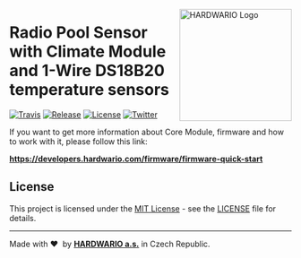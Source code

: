 <a href="https://www.hardwario.com/"><img src="https://www.hardwario.com/ci/assets/hw-logo.svg" width="200" alt="HARDWARIO Logo" align="right"></a>

# Radio Pool Sensor with Climate Module and 1-Wire DS18B20 temperature sensors

[![Travis](https://img.shields.io/travis/bigclownprojects/bcf-radio-pool-sensor/master.svg)](https://travis-ci.org/bigclownprojects/bcf-radio-pool-sensor)
[![Release](https://img.shields.io/github/release/bigclownprojects/bcf-radio-pool-sensor.svg)](https://github.com/bigclownprojects/bcf-radio-pool-sensor/releases)
[![License](https://img.shields.io/github/license/bigclownprojects/bcf-radio-pool-sensor.svg)](https://github.com/bigclownprojects/bcf-radio-pool-sensor/blob/master/LICENSE)
[![Twitter](https://img.shields.io/twitter/follow/hardwario_en.svg?style=social&label=Follow)](https://twitter.com/hardwario_en)

If you want to get more information about Core Module, firmware and how to work with it, please follow this link:

**https://developers.hardwario.com/firmware/firmware-quick-start**

## License

This project is licensed under the [MIT License](https://opensource.org/licenses/MIT/) - see the [LICENSE](LICENSE) file for details.

---

Made with &#x2764;&nbsp; by [**HARDWARIO a.s.**](https://www.hardwario.com) in Czech Republic.
